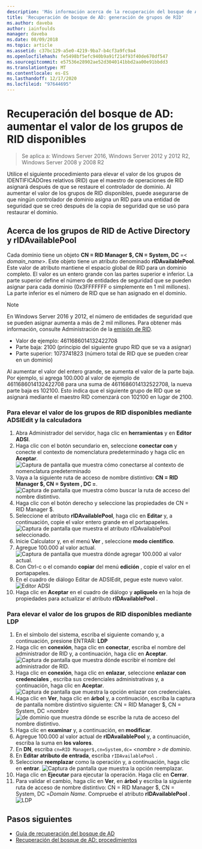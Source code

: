 ```yaml
---
description: 'Más información acerca de la recuperación del bosque de AD: aumentar el valor de los grupos de RID disponibles'
title: 'Recuperación de bosque de AD: generación de grupos de RID'
ms.author: daveba
author: iainfoulds
manager: daveba
ms.date: 08/09/2018
ms.topic: article
ms.assetid: c37bc129-a5e0-4219-9ba7-b4cf3a9fc9a4
ms.openlocfilehash: fe5498bf5efc940b9a91f214f93f40de670df547
ms.sourcegitcommit: e57536e28902ae52d3040141bbd2aa00e91bbdd3
ms.translationtype: MT
ms.contentlocale: es-ES
ms.lasthandoff: 12/17/2020
ms.locfileid: "97644695"
---
```

# <a name="ad-forest-recovery---raising-the-value-of-available-rid-pools"></a>Recuperación del bosque de AD: aumentar el valor de los grupos de RID disponibles

>Se aplica a: Windows Server 2016, Windows Server 2012 y 2012 R2, Windows Server 2008 y 2008 R2

Utilice el siguiente procedimiento para elevar el valor de los grupos de IDENTIFICADOres relativos (RID) que el maestro de operaciones de RID asignará después de que se restaure el controlador de dominio. Al aumentar el valor de los grupos de RID disponibles, puede asegurarse de que ningún controlador de dominio asigna un RID para una entidad de seguridad que se creó después de la copia de seguridad que se usó para restaurar el dominio.

## <a name="about-active-directory-rid-pools-and-ridavailablepool"></a>Acerca de los grupos de RID de Active Directory y rIDAvailablePool

Cada dominio tiene un objeto **CN = RID Manager $, CN = System, DC** =< *domain_name*>. Este objeto tiene un atributo denominado **rIDAvailablePool**. Este valor de atributo mantiene el espacio global de RID para un dominio completo. El valor es un entero grande con las partes superior e inferior. La parte superior define el número de entidades de seguridad que se pueden asignar para cada dominio (0x3FFFFFFF o simplemente en 1 mil millones). La parte inferior es el número de RID que se han asignado en el dominio.

> [!NOTE]
> En Windows Server 2016 y 2012, el número de entidades de seguridad que se pueden asignar aumenta a más de 2 mil millones. Para obtener más información, consulte Administración de la [emisión de RID](./managing-rid-issuance.md).

- Valor de ejemplo: 4611686014132422708
- Parte baja: 2100 (principio del siguiente grupo RID que se va a asignar)
- Parte superior: 1073741823 (número total de RID que se pueden crear en un dominio)

Al aumentar el valor del entero grande, se aumenta el valor de la parte baja. Por ejemplo, si agrega 100.000 al valor de ejemplo de 4611686014132422708 para una suma de 4611686014132522708, la nueva parte baja es 102100. Esto indica que el siguiente grupo de RID que se asignará mediante el maestro RID comenzará con 102100 en lugar de 2100.

### <a name="to-raise-the-value-of-available-rid-pools-using-adsiedit-and-the-calculator"></a>Para elevar el valor de los grupos de RID disponibles mediante ADSIEdit y la calculadora

1. Abra Administrador del servidor, haga clic en **herramientas** y en **Editor ADSI**.
2. Haga clic con el botón secundario en, seleccione **conectar con** y conecte el contexto de nomenclatura predeterminado y haga clic en **Aceptar**.
   ![Captura de pantalla que muestra cómo conectarse al contexto de nomenclatura predeterminado](media/AD-Forest-Recovery-Raise-RID-Pool/adsi1.png)
3. Vaya a la siguiente ruta de acceso de nombre distintivo: **CN = RID Manager $, CN = System <domain name> , DC =**.
   ![Captura de pantalla que muestra cómo buscar la ruta de acceso del nombre distintivo.](media/AD-Forest-Recovery-Raise-RID-Pool/adsi2.png)
3. Haga clic con el botón derecho y seleccione las propiedades de CN = RID Manager $.
4. Seleccione el atributo **rIDAvailablePool**, haga clic en **Editar** y, a continuación, copie el valor entero grande en el portapapeles.
   ![Captura de pantalla que muestra el atributo rIDAvailablePool seleccionado.](media/AD-Forest-Recovery-Raise-RID-Pool/adsi3.png)
5. Inicie Calculator y, en el menú **Ver** , seleccione **modo científico**.
6. Agregue 100.000 al valor actual.
   ![Captura de pantalla que muestra dónde agregar 100.000 al valor actual.](media/AD-Forest-Recovery-Raise-RID-Pool/adsi4.png)
7. Con Ctrl-c o el comando **copiar** del menú **edición** , copie el valor en el portapapeles.
8. En el cuadro de diálogo Editar de ADSIEdit, pegue este nuevo valor.
   ![Editor ADSI](media/AD-Forest-Recovery-Raise-RID-Pool/adsi5.png)
9. Haga clic en **Aceptar** en el cuadro de diálogo y **aplíquelo** en la hoja de propiedades para actualizar el atributo **rIDAvailablePool** .

### <a name="to-raise-the-value-of-available-rid-pools-using-ldp"></a>Para elevar el valor de los grupos de RID disponibles mediante LDP

1. En el símbolo del sistema, escriba el siguiente comando y, a continuación, presione ENTRAR: **LDP**
2. Haga clic en **conexión**, haga clic en **conectar**, escriba el nombre del administrador de RID y, a continuación, haga clic en **Aceptar**.
   ![Captura de pantalla que muestra dónde escribir el nombre del administrador de RID.](media/AD-Forest-Recovery-Raise-RID-Pool/ldp1.png)
3. Haga clic en **conexión**, haga clic en **enlazar**, seleccione **enlazar con credenciales** , escriba sus credenciales administrativas y, a continuación, haga clic en **Aceptar**.
   ![Captura de pantalla que muestra la opción enlazar con credenciales.](media/AD-Forest-Recovery-Raise-RID-Pool/ldp2.png)
4. Haga clic en **Ver**, haga clic en **árbol** y, a continuación, escriba la captura de pantalla nombre distintivo siguiente: CN = RID Manager $, CN = System, DC =*nombre* 
    ![ de dominio que muestra dónde se escribe la ruta de acceso del nombre distintivo.](media/AD-Forest-Recovery-Raise-RID-Pool/ldp3.png)
5. Haga clic en **examinar** y, a continuación, en **modificar**.
6. Agregue 100.000 al valor actual de **rIDAvailablePool** y, a continuación, escriba la suma en **los valores**.
7. En **DN**, escriba `cn=RID Manager$,cn=System,dc=` *<nombre \> de dominio*.
8. En **Editar atributo de entrada**, escriba `rIDAvailablePool` .
9. Seleccione **reemplazar** como la operación y, a continuación, haga clic en **entrar**.
   ![Captura de pantalla que muestra la opción reemplazar.](media/AD-Forest-Recovery-Raise-RID-Pool/ldp4.png)
10. Haga clic en **Ejecutar** para ejecutar la operación. Haga clic en **Cerrar**.
11. Para validar el cambio, haga clic en **Ver**, en **árbol** y escriba la siguiente ruta de acceso de nombre distintivo: CN = RID Manager $, CN = System, DC =*Domain Name*.   Compruebe el atributo **rIDAvailablePool** .
   ![LDP](media/AD-Forest-Recovery-Raise-RID-Pool/ldp5.png)

## <a name="next-steps"></a>Pasos siguientes

- [Guía de recuperación del bosque de AD](AD-Forest-Recovery-Guide.md)
- [Recuperación del bosque de AD: procedimientos](AD-Forest-Recovery-Procedures.md)

